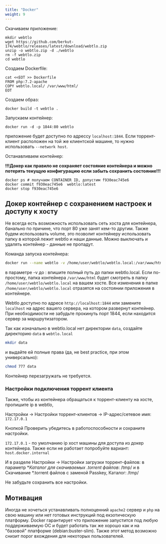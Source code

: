 ```yaml
---
title: "Docker"
weight: 9
---
```


Скачиваем приложение:
```
mkdir webtlo
wget https://github.com/berkut-174/webtlo/releases/latest/download/webtlo.zip
unzip -o webtlo.zip -d ./webtlo
rm -f webtlo.zip
cd webtlo
```

Создаем Dockerfile:

```
cat <<EOT >> Dockerfile
FROM php:7.2-apache
COPY webtlo.local/ /var/www/html/
EOT
```

Создаем образ:
```
docker build -t webtlo .      
```

Запускаем контейнер:
```
docker run -d -p 1844:80 webtlo
```
приложение будет доступно по адрессу `localhost:1844`. Если торрент-клиент расположен на той же клиентской машине, то нужно использовать  `--network host`. 

Останавливаем контейнер:

**!!!Докер как правило не сохраняет состояние контейнера и можно потерять текущую конфигурацию если забыть сохранить состояние!!!**

```
docker ps # получаем CONTAINER ID, допустим f930eac745e6
docker commit f930eac745e6  webtlo:latest
docker stop f930eac745e6
```

## Докер контейнер с сохранением настроек и доступу к хосту

Не всегда есть возможность использовать сеть хоста для контейнера, банально по причине, что порт 80
уже занят кем-то другим. Также будем использовать volume, это позволит контейнеру использовать
папку в которой лежит webtlo и наши данные. Можно выключать и удалять контейнер - данные не пропадут.

Команда запуска контейнера:
```bash
docker run --name webtlo -v /home/user/webtlo/webtlo.local:/var/www/html -p 1844:80 php:7.2-apache
```
в параметре -v до : впишите полный путь до папки webtlo.local. Если по-простому, папка контейнера 
`/var/www/html` будет смотреть в папку `/home/user/webtlo/webtlo.local` на вашем хосте. Все изменения в
папке `/home/user/webtlo/webtlo.local` отразятся на состоянии приложения в контейнере.

Webtlo доступно по адресе `http://localhost:1844` или замените `localhost` на адрес вашего сервера, на
котором развернут контейнер. При необходимости не забудьте прокинуть порт 1844, если находится сервер за
маршрутизатором.

Так как изначально в webtlo.local нет директории `data`, создайте директорию `data` в `webtlo.local` 

```bash
mkdir data
```

и выдайте ей полные права (да, не best practice, при этом универсально):

```bash
chmod 777 data
```

Контейнер перезагружать не требуется.

### Настройки подключения торрент клиента

Также, чтобы из контейнера обращаться к торрент-клиенту на хосте,
пропишите ip в webtlo, 

Настройки -> Настройки торрент-клиентов -> IP-адрес/сетевое имя: `172.17.0.1`

Кнопкой Проверить убедитесь в работоспособности и сохраните настройки.

`172.17.0.1` - по умолчанию ip хост машины для доступа из докер контейнера. Также если не работает
попробуйте вариант: `host.docker.internal`

И в разделе Настройки -> Настройки загрузки торрент-файлов:
в параметр **Каталог для скачиваемых *.torrent файлов**: /tmp/
и в Скачивание *.torrent файлов с заменой Passkey, Каталог: /tmp/

Не забудьте сохранить все настройки.

## Мотивация
Иногда не хочеться устанавливать полноценний `apache2` сервер и `php` на свою машину или нет готовых инструкций под екзотическую платформу. Docker гарантирует что приложение запустится под любую поддерживаемую ОС и будет работать так же хорошо как и на "базовой" платформе (debian:buster-slim). Также этот метод возможно снизит порог вхождения для некоторых пользователей.

